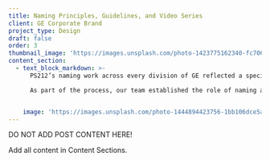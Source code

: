 ```yaml
---
title: Naming Principles, Guidelines, and Video Series
client: GE Corporate Brand
project_type: Design
draft: false
order: 3
thumbnail_image: 'https://images.unsplash.com/photo-1423775162340-fc7066ace5be?ixlib=rb-0.3.5&q=80&fm=jpg&crop=entropy&cs=tinysrgb&w=500&h=500&fit=crop&s=723bab64906cf8f53b8cbd98a2403b35'
content_section:
  - text_block_markdown: >-
      PS212’s naming work across every division of GE reflected a specific style and logic that GE’s Corporate brand team wanted to capture and communicate across the organization. To that end, GE’s corporate team asked PS212 to evaluate the company’s existing naming policies, guidelines, and tools.

      As part of the process, our team established the role of naming at GE, what to name, how to name, and with what tools. In addition to simplifying the previous guideline document from 48 pages down to nine, our team developed a naming toolkit complete with a supporting video series and decision trees.​


    image: 'https://images.unsplash.com/photo-1444894423756-1bb106dce5a7?ixlib=rb-0.3.5&q=80&fm=jpg&crop=entropy&cs=tinysrgb&w=2000&h=1300&fit=crop&s=93f21ae7ef0c3e8d625f2db6b25f678e'
---
```


DO NOT ADD POST CONTENT HERE!

Add all content in Content Sections.